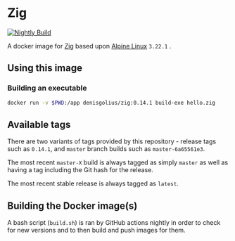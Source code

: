# Zig

[![Nightly Build](https://github.com/denisgolius/docker-zig/actions/workflows/nightly.yml/badge.svg)](https://github.com/denisgolius/docker-zig/actions/workflows/nightly.yml)

A docker image for [Zig](https://ziglang.org) based upon [Alpine Linux](https://www.alpinelinux.org/releases/) `3.22.1` .

## Using this image

### Building an executable

```bash
docker run -v $PWD:/app denisgolius/zig:0.14.1 build-exe hello.zig
```

## Available tags

There are two variants of tags provided by this repository - release tags such as `0.14.1`, and `master` branch builds such as `master-6a65561e3`.

The most recent `master-X` build is always tagged as simply `master` as well as having a tag including the Git hash for the release.

The most recent stable release is always tagged as `latest`.

## Building the Docker image(s)

A bash script (`build.sh`) is ran by GitHub actions nightly in order to check for new versions and to then build and push images for them.
